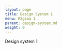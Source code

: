 ```yaml
---
layout: page
title: Design System 1
menu: Página 1
parent: design-system.md
weight: 0
---
```


Design system 1